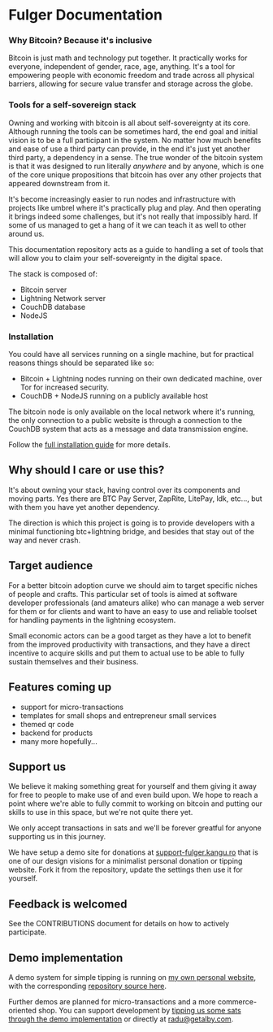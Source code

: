 # Fulger Documentation

### Why Bitcoin? Because it's inclusive

Bitcoin is just math and technology put together. It practically works for everyone, independent
of gender, race, age, anything. It's a tool for empowering people with economic freedom and
trade across all physical barriers, allowing for secure value transfer and storage across
the globe.

### Tools for a self-sovereign stack

Owning and working with bitcoin is all about self-sovereignty at its core. Although running
the tools can be sometimes hard, the end goal and initial vision is to be a full participant in the
system. No matter how much benefits and ease of use a third party can provide, in the end
it's just yet another third party, a dependency in a sense. The true wonder of the bitcoin
system is that it was designed to run literally *anywhere* and by anyone, which is one of the core unique
propositions that bitcoin has over any other projects that appeared downstream from it.

It's become increasingly easier to run nodes and infrastructure with projects like umbrel
where it's practically plug and play. And then operating it brings indeed some challenges,
but it's not really that impossibly hard. If some of us managed to get a hang of it we can
teach it as well to other around us.

This documentation repository acts as a guide to handling a set of tools that will
allow you to claim your self-sovereignty in the digital space.

The stack is composed of:

* Bitcoin server
* Lightning Network server
* CouchDB database
* NodeJS

### Installation

You could have all services running on a single machine, but for practical reasons things
should be separated like so:
* Bitcoin + Lightning nodes running on their own dedicated machine, over Tor for increased security.
* CouchDB + NodeJS running on a publicly available host

The bitcoin node is only available on the local network where it's running, the only connection
to a public website is through a connection to the CouchDB system that acts as a message and
data transmission engine.

Follow the [full installation guide](./install) for more details.

## Why should I care or use this?

It's about owning your stack, having control over its components and moving parts.
Yes there are BTC Pay Server, ZapRite, LitePay, ldk, etc..., but with them you have yet another
dependency.

The direction is which this project is going is to provide developers with a minimal
functioning btc+lightning bridge, and besides that stay out of the way and never crash.

## Target audience

For a better bitcoin adoption curve we should aim to target specific
niches of people and crafts. This particular set of tools is aimed at software developer professionals
(and amateurs alike) who can manage a web server for them or for clients and want to have an
easy to use and reliable toolset for handling payments in the lightning
ecosystem.

Small economic actors can be a good target as they have a lot to benefit from the improved
productivity with transactions, and they have a direct incentive to acquire skills and
put them to actual use to be able to fully sustain themselves and their business.

## Features coming up

* support for micro-transactions
* templates for small shops and entrepreneur small services
* themed qr code
* backend for products
* many more hopefully...

## Support us

We believe it making something great for yourself and them giving it away for free to people
to make use of and even build upon. We hope to reach a point where we're able to fully commit
to working on bitcoin and putting our skills to use in this space, but we're not quite
there yet.

We only accept transactions in sats and we'll be forever greatful for anyone supporting us in this journey. 

We have setup a demo site for donations at [support-fulger.kangu.ro](https://support-fulger.kangu.ro/) that is
one of our design visions for a minimalist personal donation or tipping website. Fork it
from the repository, update the settings then use it for yourself.

## Feedback is welcomed

See the CONTRIBUTIONS document for details on how to actively participate.

## Demo implementation

A demo system for simple tipping is running on [my own personal website](https://radustanciu.ro#contact), with the corresponding
[repository source here](https://github.com/kangu/demo-personal-site).

Further demos are planned for micro-transactions and a more commerce-oriented shop. You can
support development by [tipping us some sats through the demo implementation](https://radustanciu.ro#contact) or directly at radu@getalby.com.
